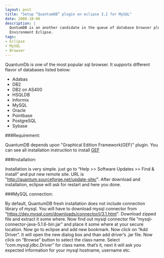 ```yaml
---
layout: post
title: "Setup “QuantumDB” plugin on eclipse 3.2 for MySQL"
date: 2008-10-08
description: |
  QuntumDB is an another candidate in the queue of database browser plugin for one of the most popular Integrated Development 
  Environment Eclipse.
tags:
- Eclipse
- MySQL
- Browser
---
```


QuantumDb is one of the most popular sql browser. It supports different flavor of databases listed below:

<!--more-->

* Adabas
* DB2
* DB2 on AS400
* HSQLDB
* Informix
* MySQL
* Oracle
* Pointbase
* PostgreSQL
* Sybase

###Requirement:

QuantumDB depends upon "Graphical Edition Framework(GEF)" plugin. You can see all installation instruction to install 
[GEF](http://wiki.eclipse.org/GEF/Developer_FAQ#How_do_I_Install_GEF.3F)

###Installation:

Installation is very simple. just go to “Help >> Software Updates >> Find & install” and put new remote site. URL is 
"http://quantum.sourceforge.net/update-site/". After download and installation, eclipse will ask for restart and here you done.

###MySQL connection:

By default, QuantumDB fresh installation does not include connection library of mysql. You will have to download mysql connector 
from "https://dev.mysql.com/downloads/connector/j/3.1.html". Download zipped file and extract it some where. Now find out mysql 
connector file “mysql-connector-java-5.1.6-bin.jar” and place it some where at your secure location. Now go to eclipse and add 
new bookmark. Now click on “Add Driver”. It will open the new dialog box and than add driver’s .jar file. Now click on “Browse” 
button to select the class name. Select “com.mysql.jdbc.Driver” for class name. that’s it, next it will ask you expected 
information for your mysql hostname, username etc.
